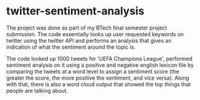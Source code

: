 # twitter-sentiment-analysis

The project was done as part of my BTech final semester project submission. The code essentially looks up user requested keywords on twitter using the twitter API and performs an analysis that gives an indication of what the sentiment around the topic is.

The code looked up 1000 tweets for 'UEFA Champions League', performed sentiment analysis on it using a positive and negative english lexicon file by comparing the tweets at a word level to assign a sentiment score (the greater the score, the more positive the sentiment, and vice versa). Along with that, there is also a word cloud output that showed the top things that people are talking about.
